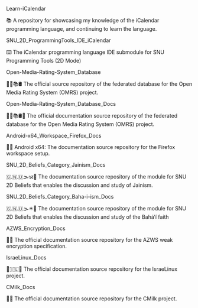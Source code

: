 
Learn-iCalendar

📚️ A repository for showcasing my knowledge of the iCalendar programming language, and continuing to learn the language. 

SNU_2D_ProgrammingTools_IDE_iCalendar

⌨️ The iCalendar programming language IDE submodule for SNU Programming Tools (2D Mode)

Open-Media-Rating-System_Database

🔢️🔞️📚️🛢️ The official source repository of the federated database for the Open Media Rating System (OMRS) project.

Open-Media-Rating-System_Database_Docs

🔢️🔞️📚️🛢️📖️ The official documentation source repository of the federated database for the Open Media Rating System (OMRS) project.

Android-x64_Workspace_Firefox_Docs

🤖️📖️ Android x64: The documentation source repository for the Firefox workspace setup.

SNU_2D_Beliefs_Category_Jainism_Docs

🇸.🇳.🇺🌫️🕉️📖️ The documentation source repository of the module for SNU 2D Beliefs that enables the discussion and study of Jainism.

SNU_2D_Beliefs_Category_Baha-i-ism_Docs

🇸.🇳.🇺🌫️✴️📖️ The documentation source repository of the module for SNU 2D Beliefs that enables the discussion and study of the Baháʼí faith

AZWS_Encryption_Docs

🔐️📖️ The official documentation source repository for the AZWS weak encryption specification.

IsraeLinux_Docs

🐧️🇮🇱️📖️ The official documentation source repository for the IsraeLinux project.

CMilk_Docs

🥛️📖️ The official documentation source repository for the CMilk project.

